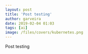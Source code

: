 ```yaml
---
layout: post
title: 'Post testing'
author: garveira
date: 2019-02-04 01:03
tags: [ai]
image: /files/covers/kubernetes.png
---
```


Post testing

